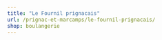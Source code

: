 ```yaml
---
title: "Le Fournil prignacais"
url: /prignac-et-marcamps/le-fournil-prignacais/
shop: boulangerie
---
```

